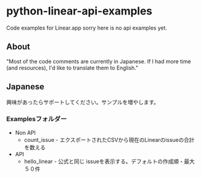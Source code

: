 # python-linear-api-examples
Code examples for Linear.app
sorry here is no api examples yet.

## About
"Most of the code comments are currently in Japanese. If I had more time (and resources), I'd like to translate them to English."


## Japanese
興味があったらサポートしてください。サンプルを増やします。

### Examplesフォルダー
- Non API
  - count_issue - エクスポートされたCSVから現在のLinearのissueの合計を数える
- API
  - hello_linear - 公式と同じ issueを表示する。デフォルトの作成順・最大５０件

